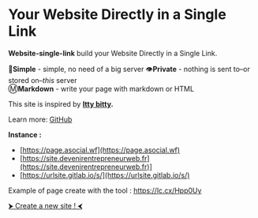 # Your Website Directly in a Single Link

**Website-single-link** build your Website Directly in a Single Link.

💼**Simple** - simple, no need of a big server
👁**Private** - nothing is sent to–or stored on–_this_ server  
Ⓜ️**Markdown** - write your page with markdown or HTML

This site is inspired by **[Itty bitty](https://github.com/alcor/itty-bitty).**

Learn more:  [GitHub](https://github.com/dew-automatisation/website-single-link)

**Instance :**
- [https://page.asocial.wf](https://page.asocial.wf)
- [https://site.devenirentrepreneurweb.fr](https://site.devenirentrepreneurweb.fr)]
- [https://urlsite.gitlab.io/s/](https://urlsite.gitlab.io/s/)

Example of page create with the tool : https://lc.cx/Hpp0Uy

[⮞ Create a new site ! ⮜](https://site.devenirentrepreneurweb.fr/editor.html)



